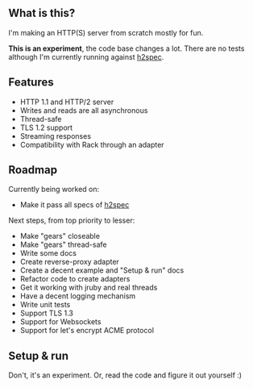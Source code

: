 ## What is this?

I'm making an HTTP(S) server from scratch mostly for fun.

**This is an experiment**, the code base changes a lot. There are no tests although I'm currently running against [h2spec](https://github.com/summerwind/h2spec).

## Features

- HTTP 1.1 and HTTP/2 server
- Writes and reads are all asynchronous
- Thread-safe
- TLS 1.2 support
- Streaming responses
- Compatibility with Rack through an adapter

## Roadmap

Currently being worked on:

- Make it pass all specs of [h2spec](https://github.com/summerwind/h2spec)

Next steps, from top priority to lesser:

- Make "gears" closeable
- Make "gears" thread-safe 
- Write some docs
- Create reverse-proxy adapter
- Create a decent example and "Setup & run" docs
- Refactor code to create adapters
- Get it working with jruby and real threads
- Have a decent logging mechanism
- Write unit tests
- Support TLS 1.3
- Support for Websockets
- Support for let's encrypt ACME protocol

## Setup & run

Don't, it's an experiment. Or, read the code and figure it out yourself :)

